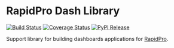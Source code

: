 RapidPro Dash Library
=====================

[![Build Status](https://travis-ci.org/rapidpro/rapidpro-python.svg?branch=master)](https://travis-ci.org/rapidpro/dash)
[![Coverage Status](https://coveralls.io/repos/github/rapidpro/dash/badge.svg?branch=master)](https://coveralls.io/github/rapidpro/dash)
[![PyPI Release](https://img.shields.io/pypi/v/dash.svg)](https://pypi.python.org/pypi/dash/)

Support library for building dashboards applications for [RapidPro](https://github.com/rapidpro/rapidpro).
